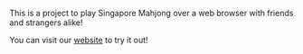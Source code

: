 This is a project to play Singapore Mahjong over a web browser with friends and strangers alike!

You can visit our [website](https://sgmahjong.onrender.com/) to try it out! 


